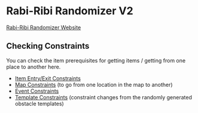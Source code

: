 # Rabi-Ribi Randomizer V2

[Rabi-Ribi Randomizer Website](https://wcko87.github.io/rabiribi-randomizer/)

## Checking Constraints

You can check the item prerequisites for getting items / getting from one place to another here.

* [Item Entry/Exit Constraints](constraints.txt)
* [Map Constraints](constraints_graph.txt) (to go from one location in the map to another)
* [Event Constraints](dataparser.py#L58)
* [Template Constraints](maptemplates/template_constraints.txt) (constraint changes from the randomly generated obstacle templates)

